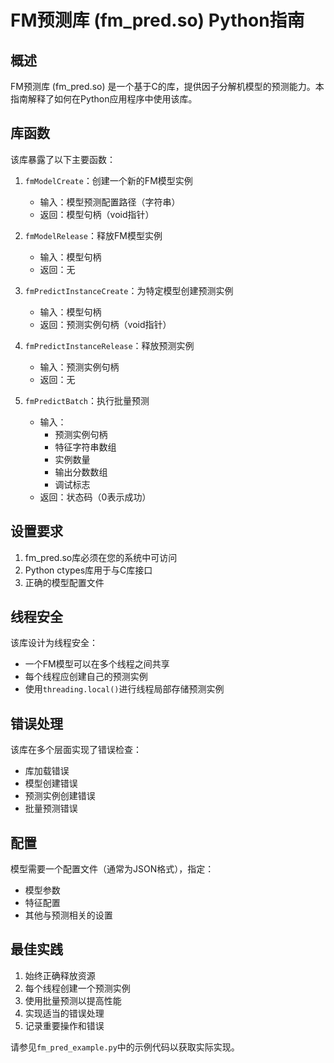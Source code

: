 # FM预测库 (fm_pred.so) Python指南

## 概述
FM预测库 (fm_pred.so) 是一个基于C的库，提供因子分解机模型的预测能力。本指南解释了如何在Python应用程序中使用该库。

## 库函数

该库暴露了以下主要函数：

1. `fmModelCreate`：创建一个新的FM模型实例
   - 输入：模型预测配置路径（字符串）
   - 返回：模型句柄（void指针）

2. `fmModelRelease`：释放FM模型实例
   - 输入：模型句柄
   - 返回：无

3. `fmPredictInstanceCreate`：为特定模型创建预测实例
   - 输入：模型句柄
   - 返回：预测实例句柄（void指针）

4. `fmPredictInstanceRelease`：释放预测实例
   - 输入：预测实例句柄
   - 返回：无

5. `fmPredictBatch`：执行批量预测
   - 输入：
     - 预测实例句柄
     - 特征字符串数组
     - 实例数量
     - 输出分数数组
     - 调试标志
   - 返回：状态码（0表示成功）

## 设置要求

1. fm_pred.so库必须在您的系统中可访问
2. Python ctypes库用于与C库接口
3. 正确的模型配置文件

## 线程安全

该库设计为线程安全：
- 一个FM模型可以在多个线程之间共享
- 每个线程应创建自己的预测实例
- 使用`threading.local()`进行线程局部存储预测实例

## 错误处理

该库在多个层面实现了错误检查：
- 库加载错误
- 模型创建错误
- 预测实例创建错误
- 批量预测错误

## 配置

模型需要一个配置文件（通常为JSON格式），指定：
- 模型参数
- 特征配置
- 其他与预测相关的设置

## 最佳实践

1. 始终正确释放资源
2. 每个线程创建一个预测实例
3. 使用批量预测以提高性能
4. 实现适当的错误处理
5. 记录重要操作和错误

请参见`fm_pred_example.py`中的示例代码以获取实际实现。 